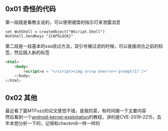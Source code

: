 ## 0x01 奇怪的代码

第一段就是看教主说的，可以使用键盘的指示灯来泄露消息  

```VBS
set WshShell = createObject("WScript.Shell")
WshShell.SendKeys "{CAPSLOCK}"
```

第二段是一段基本的xss绕过方法，双引号被过滤的时候，可以直接闭合之前的标签，然后插入新的标签  
```HTML
<html>
    <body>
        <script>a = "</script><img src=p onerror='prompt(1)'/>"
    </body>
</html>
```

## 0x02 其他

最近看了篇MTFuzz的论文感觉不错，是我的菜，有时间摘一下主要内容  
然后看到一个[android-kernel-exploitation](https://cloudfuzz.github.io/android-kernel-exploitation/)的教程，讲的是CVE-2019-2215，去年本想分析一下的，记得和checkm8一样一样的  
